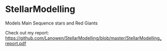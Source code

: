 # StellarModelling
Models Main Sequence stars and Red Giants

Check out my report:
https://github.com/Lanowen/StellarModelling/blob/master/StellarModelling_report.pdf
